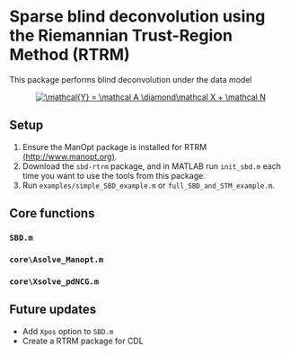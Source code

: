 # Sparse blind deconvolution using the Riemannian Trust-Region Method (RTRM)
This package performs blind deconvolution under the data model

<p align="center">
    <a href="https://www.codecogs.com/eqnedit.php?latex=\mathcal{Y}&space;=&space;\mathcal&space;A&space;\diamond\mathcal&space;X&space;&plus;&space;\mathcal&space;N" target="_blank"><img src="https://latex.codecogs.com/gif.latex?\mathcal{Y}&space;=&space;\mathcal&space;A&space;\diamond\mathcal&space;X&space;&plus;&space;\mathcal&space;N" title="\mathcal{Y} = \mathcal A \diamond\mathcal X + \mathcal N" /></a>
</p>

## Setup
 1. Ensure the ManOpt package is installed for RTRM [(http://www.manopt.org)](http://www.manopt.org).
 2. Download the `sbd-rtrm` package, and in MATLAB run `init_sbd.m` each time you want to use the tools from this package.
 3. Run `examples/simple_SBD_example.m` or `full_SBD_and_STM_example.m`.

## Core functions
### `SBD.m`
### `core\Asolve_Manopt.m`
### `core\Xsolve_pdNCG.m`


## Future updates
 - Add `Xpos` option to `SBD.m`
 - Create a RTRM package for CDL